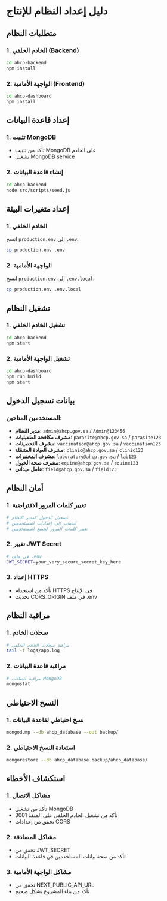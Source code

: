 # دليل إعداد النظام للإنتاج

## متطلبات النظام

### 1. الخادم الخلفي (Backend)
```bash
cd ahcp-backend
npm install
```

### 2. الواجهة الأمامية (Frontend)
```bash
cd ahcp-dashboard
npm install
```

## إعداد قاعدة البيانات

### 1. تثبيت MongoDB
- تأكد من تثبيت MongoDB على الخادم
- تشغيل MongoDB service

### 2. إنشاء قاعدة البيانات
```bash
cd ahcp-backend
node src/scripts/seed.js
```

## إعداد متغيرات البيئة

### 1. الخادم الخلفي
انسخ `production.env` إلى `.env`:
```bash
cp production.env .env
```

### 2. الواجهة الأمامية
انسخ `production.env` إلى `.env.local`:
```bash
cp production.env .env.local
```

## تشغيل النظام

### 1. تشغيل الخادم الخلفي
```bash
cd ahcp-backend
npm start
```

### 2. تشغيل الواجهة الأمامية
```bash
cd ahcp-dashboard
npm run build
npm start
```

## بيانات تسجيل الدخول

### المستخدمين المتاحين:
- **مدير النظام**: `admin@ahcp.gov.sa` / `Admin@123456`
- **مشرف مكافحة الطفيليات**: `parasite@ahcp.gov.sa` / `parasite123`
- **مشرف التحصينات**: `vaccination@ahcp.gov.sa` / `vaccination123`
- **مشرف العيادة المتنقلة**: `clinic@ahcp.gov.sa` / `clinic123`
- **مشرف المختبرات**: `laboratory@ahcp.gov.sa` / `lab123`
- **مشرف صحة الخيول**: `equine@ahcp.gov.sa` / `equine123`
- **عامل ميداني**: `field@ahcp.gov.sa` / `field123`

## أمان النظام

### 1. تغيير كلمات المرور الافتراضية
```bash
# تسجيل الدخول كمدير النظام
# الذهاب إلى إعدادات المستخدمين
# تغيير كلمات المرور لجميع المستخدمين
```

### 2. تغيير JWT Secret
```bash
# في ملف .env
JWT_SECRET=your_very_secure_secret_key_here
```

### 3. إعداد HTTPS
- تأكد من استخدام HTTPS في الإنتاج
- تحديث CORS_ORIGIN في ملف .env

## مراقبة النظام

### 1. سجلات الخادم
```bash
# مراقبة سجلات الخادم الخلفي
tail -f logs/app.log
```

### 2. مراقبة قاعدة البيانات
```bash
# مراقبة اتصالات MongoDB
mongostat
```

## النسخ الاحتياطي

### 1. نسخ احتياطي لقاعدة البيانات
```bash
mongodump --db ahcp_database --out backup/
```

### 2. استعادة النسخ الاحتياطي
```bash
mongorestore --db ahcp_database backup/ahcp_database/
```

## استكشاف الأخطاء

### 1. مشاكل الاتصال
- تأكد من تشغيل MongoDB
- تأكد من تشغيل الخادم الخلفي على المنفذ 3001
- تحقق من إعدادات CORS

### 2. مشاكل المصادقة
- تحقق من JWT_SECRET
- تأكد من صحة بيانات المستخدمين في قاعدة البيانات

### 3. مشاكل الواجهة الأمامية
- تحقق من NEXT_PUBLIC_API_URL
- تأكد من بناء المشروع بشكل صحيح
